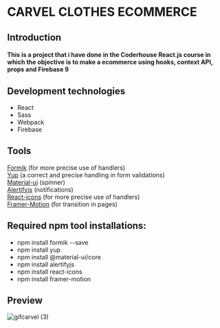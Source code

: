 # CARVEL CLOTHES ECOMMERCE

## Introduction

#### This is a project that i have done in the Coderhouse React.js course in which the objective is to make a ecommerce using hooks, context API, props and Firebase 9

## Development technologies

<ul>
<li>React
    <li>Sass
      <li>Webpack
        <li>Firebase
</ul> 
 
## Tools
 [Formik](https://formik.org/) (for more precise use of handlers) <br/>
 [Yup](https://www.npmjs.com/package/yup) (a correct and precise handling in form validations)  <br/>
 [Material-ui](https://mui.com/) (spinner) <br/>
 [Alertifyjs](https://alertifyjs.com/) (notifications)  <br/>
 [React-icons](https://formik.org/) (for more precise use of handlers) <br/>
 [Framer-Motion](https://www.framer.com/motion/) (for transition in pages)
 <h2>Required npm tool installations:</h2>
 <ul><li>npm install formik --save</li>
 <li>npm install yup</li>
 <li>npm install @material-ui/core</li>
 <li>npm install alertifyjs</li>
 <li>npm install react-icons</li>
 <li>npm install framer-motion</li>
 
 </ul>
 
 
 
 ## Preview
 
 
![gifcarvel (3)](https://user-images.githubusercontent.com/91240448/168525192-4f489855-e709-4151-8d56-b036c83c2361.gif)
